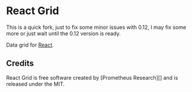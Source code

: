 # React Grid

This is a quick fork, just to fix some minor issues with 0.12, I may fix some more or just wait until the 0.12 version is ready.


Data grid for [React][].

## Credits

React Grid is free software created by [Prometheus Research][] and is released
under the MIT.

[React]: http://facebook.github.io/react/
[Prometheus Research, LLC]: http://prometheusresearch.com
